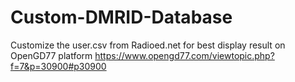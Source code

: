# Custom-DMRID-Database
Customize the user.csv from Radioed.net for best display result on OpenGD77 platform
https://www.opengd77.com/viewtopic.php?f=7&p=30900#p30900
